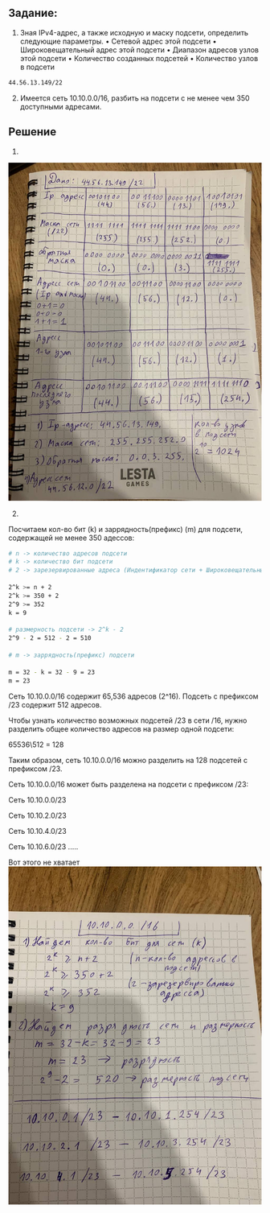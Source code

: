 ## Задание:
1. Зная IPv4-адрес, а также исходную и маску подсети,
определить следующие параметры.
• Сетевой адрес этой подсети
• Широковещательный адрес этой подсети
• Диапазон адресов узлов этой подсети
• Количество созданных подсетей
• Количество узлов в подсети
```bash 
44.56.13.149/22 
```
2. Имеется сеть 10.10.0.0/16, разбить на подсети с не менее чем 350 доступными адресами.

## Решение

1. 
![alt text](template/image1.jpg)

2. 
Посчитаем кол-во бит (k) и заррядность(префикс) (m) для подсети, содержащей не менее 350 адессов:

```bash 
# n -> количество адресов подсети
# k -> количество бит подсети
# 2 -> зарезервированные адреса (Индентификатор сети + Широковещательный адрес)

2^k >= n + 2    
2^k >= 350 + 2  
2^9 >= 352
k = 9

# размерность подсети -> 2^k - 2
2^9 - 2 = 512 - 2 = 510 

# m -> заррядность(префикс) подсети

m = 32 - k = 32 - 9 = 23
m = 23
```

Сеть 10.10.0.0/16 содержит 65,536 адресов (2^16).
Подсеть с префиксом /23 содержит 512 адресов.

Чтобы узнать количество возможных подсетей /23 в сети /16, нужно разделить общее количество адресов на размер одной подсети:

65536\512 = 128

Таким образом, сеть 10.10.0.0/16 можно разделить на 128 подсетей с префиксом /23.

Сеть 10.10.0.0/16 может быть разделена на подсети с префиксом /23:

Сеть 10.10.0.0/23

Сеть 10.10.2.0/23

Сеть 10.10.4.0/23

Сеть 10.10.6.0/23
.....

Вот этого не хватает
![alt text](template/image2.jpg)

